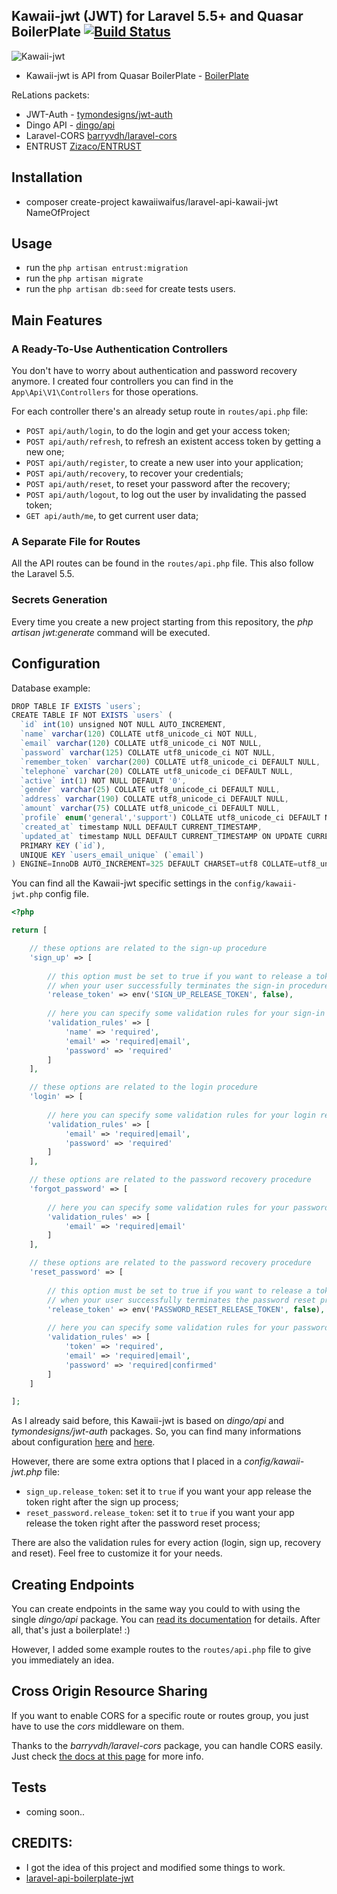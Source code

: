 ## Kawaii-jwt (JWT) for Laravel 5.5+ and Quasar BoilerPlate [![Build Status](https://travis-ci.org/BlackMix/kawaii-jwt.svg)](https://travis-ci.org/BlackMix/kawaii-jwt)
![Kawaii-jwt](https://4.bp.blogspot.com/-iDFV7brDjJk/WgORqIwPcmI/AAAAAAAAD_c/3KQHuWaa8qs9vzRXQCnGLDoazGo4Vjy2ACLcBGAs/s1600/1.jpg)

* Kawaii-jwt is API from Quasar BoilerPlate - [BoilerPlate](https://github.com/phpzm/quasar-boilerplate)


ReLations packets:

* JWT-Auth - [tymondesigns/jwt-auth](https://github.com/tymondesigns/jwt-auth)
* Dingo API - [dingo/api](https://github.com/dingo/api)
* Laravel-CORS [barryvdh/laravel-cors](http://github.com/barryvdh/laravel-cors)
* ENTRUST [Zizaco/ENTRUST](https://github.com/Zizaco/entrust)

## Installation 
* composer create-project kawaiiwaifus/laravel-api-kawaii-jwt NameOfProject
## Usage
* run the `php artisan entrust:migration`
* run the `php artisan migrate`
* run the `php artisan db:seed` for create tests users.
## Main Features

### A Ready-To-Use Authentication Controllers

You don't have to worry about authentication and password recovery anymore. 
I created four controllers you can find in the `App\Api\V1\Controllers` for those operations.

For each controller there's an already setup route in `routes/api.php` file:

* `POST api/auth/login`, to do the login and get your access token;
* `POST api/auth/refresh`, to refresh an existent access token by getting a new one;
* `POST api/auth/register`, to create a new user into your application;
* `POST api/auth/recovery`, to recover your credentials;
* `POST api/auth/reset`, to reset your password after the recovery;
* `POST api/auth/logout`, to log out the user by invalidating the passed token;
* `GET api/auth/me`, to get current user data;

### A Separate File for Routes

All the API routes can be found in the `routes/api.php` file. This also follow the Laravel 5.5.

### Secrets Generation

Every time you create a new project starting from this repository, the _php artisan jwt:generate_ command will be executed.

## Configuration

Database example:

```js
DROP TABLE IF EXISTS `users`;
CREATE TABLE IF NOT EXISTS `users` (
  `id` int(10) unsigned NOT NULL AUTO_INCREMENT,
  `name` varchar(120) COLLATE utf8_unicode_ci NOT NULL,
  `email` varchar(120) COLLATE utf8_unicode_ci NOT NULL,
  `password` varchar(125) COLLATE utf8_unicode_ci NOT NULL,
  `remember_token` varchar(200) COLLATE utf8_unicode_ci DEFAULT NULL,
  `telephone` varchar(20) COLLATE utf8_unicode_ci DEFAULT NULL,
  `active` int(1) NOT NULL DEFAULT '0',
  `gender` varchar(25) COLLATE utf8_unicode_ci DEFAULT NULL,
  `address` varchar(190) COLLATE utf8_unicode_ci DEFAULT NULL,
  `amount` varchar(75) COLLATE utf8_unicode_ci DEFAULT NULL,
  `profile` enum('general','support') COLLATE utf8_unicode_ci DEFAULT NULL,
  `created_at` timestamp NULL DEFAULT CURRENT_TIMESTAMP,
  `updated_at` timestamp NULL DEFAULT CURRENT_TIMESTAMP ON UPDATE CURRENT_TIMESTAMP,
  PRIMARY KEY (`id`),
  UNIQUE KEY `users_email_unique` (`email`)
) ENGINE=InnoDB AUTO_INCREMENT=325 DEFAULT CHARSET=utf8 COLLATE=utf8_unicode_ci;
```

You can find all the Kawaii-jwt specific settings in the `config/kawaii-jwt.php` config file.

```php
<?php

return [

    // these options are related to the sign-up procedure
    'sign_up' => [
        
        // this option must be set to true if you want to release a token
        // when your user successfully terminates the sign-in procedure
        'release_token' => env('SIGN_UP_RELEASE_TOKEN', false),
        
        // here you can specify some validation rules for your sign-in request
        'validation_rules' => [
            'name' => 'required',
            'email' => 'required|email',
            'password' => 'required'
        ]
    ],

    // these options are related to the login procedure
    'login' => [
        
        // here you can specify some validation rules for your login request
        'validation_rules' => [
            'email' => 'required|email',
            'password' => 'required'
        ]
    ],

    // these options are related to the password recovery procedure
    'forgot_password' => [
        
        // here you can specify some validation rules for your password recovery procedure
        'validation_rules' => [
            'email' => 'required|email'
        ]
    ],

    // these options are related to the password recovery procedure
    'reset_password' => [
        
        // this option must be set to true if you want to release a token
        // when your user successfully terminates the password reset procedure
        'release_token' => env('PASSWORD_RESET_RELEASE_TOKEN', false),
        
        // here you can specify some validation rules for your password recovery procedure
        'validation_rules' => [
            'token' => 'required',
            'email' => 'required|email',
            'password' => 'required|confirmed'
        ]
    ]

];
```

As I already said before, this Kawaii-jwt is based on _dingo/api_ and _tymondesigns/jwt-auth_ packages. So, you can find many informations about configuration <a href="https://github.com/tymondesigns/jwt-auth/wiki/Configuration" target="_blank">here</a> and <a href="https://github.com/dingo/api/wiki/Configuration">here</a>.

However, there are some extra options that I placed in a _config/kawaii-jwt.php_ file:

* `sign_up.release_token`: set it to `true` if you want your app release the token right after the sign up process;
* `reset_password.release_token`: set it to `true` if you want your app release the token right after the password reset process;

There are also the validation rules for every action (login, sign up, recovery and reset). Feel free to customize it for your needs.

## Creating Endpoints

You can create endpoints in the same way you could to with using the single _dingo/api_ package. You can <a href="https://github.com/dingo/api/wiki/Creating-API-Endpoints" target="_blank">read its documentation</a> for details. After all, that's just a boilerplate! :)

However, I added some example routes to the `routes/api.php` file to give you immediately an idea.

## Cross Origin Resource Sharing

If you want to enable CORS for a specific route or routes group, you just have to use the _cors_ middleware on them.

Thanks to the _barryvdh/laravel-cors_ package, you can handle CORS easily. Just check <a href="https://github.com/barryvdh/laravel-cors" target="_blank">the docs at this page</a> for more info.

## Tests

* coming soon..

## CREDITS:
* I got the idea of this project and modified some things to work.
* [laravel-api-boilerplate-jwt](https://github.com/francescomalatesta/laravel-api-boilerplate-jwt)

